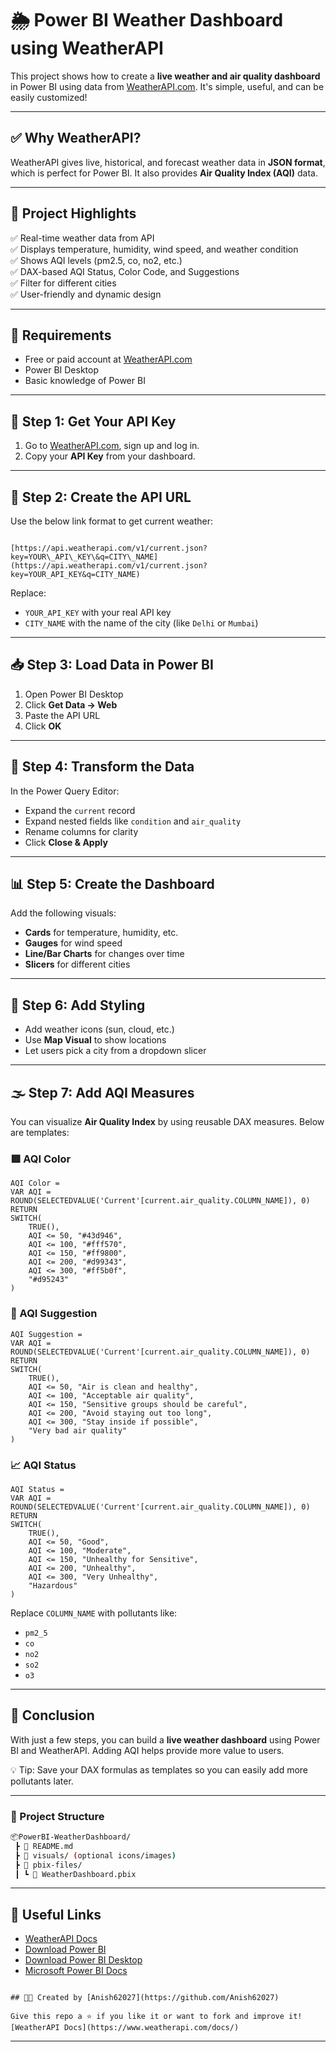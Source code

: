 

# 🌦️ Power BI Weather Dashboard using WeatherAPI

This project shows how to create a **live weather and air quality dashboard** in Power BI using data from [WeatherAPI.com](https://www.weatherapi.com/). It's simple, useful, and can be easily customized!

---

## ✅ Why WeatherAPI?

WeatherAPI gives live, historical, and forecast weather data in **JSON format**, which is perfect for Power BI. It also provides **Air Quality Index (AQI)** data.

---

## 📌 Project Highlights

✅ Real-time weather data from API  
✅ Displays temperature, humidity, wind speed, and weather condition  
✅ Shows AQI levels (pm2.5, co, no2, etc.)  
✅ DAX-based AQI Status, Color Code, and Suggestions  
✅ Filter for different cities  
✅ User-friendly and dynamic design

---

## 🧰 Requirements

- Free or paid account at [WeatherAPI.com](https://www.weatherapi.com/)
- Power BI Desktop
- Basic knowledge of Power BI

---

## 🔑 Step 1: Get Your API Key

1. Go to [WeatherAPI.com](https://www.weatherapi.com/), sign up and log in.
2. Copy your **API Key** from your dashboard.

---

## 🔗 Step 2: Create the API URL

Use the below link format to get current weather:

```

[https://api.weatherapi.com/v1/current.json?key=YOUR\_API\_KEY\&q=CITY\_NAME](https://api.weatherapi.com/v1/current.json?key=YOUR_API_KEY&q=CITY_NAME)

````

Replace:
- `YOUR_API_KEY` with your real API key  
- `CITY_NAME` with the name of the city (like `Delhi` or `Mumbai`)

---

## 📥 Step 3: Load Data in Power BI

1. Open Power BI Desktop
2. Click **Get Data → Web**
3. Paste the API URL
4. Click **OK**

---

## 🔄 Step 4: Transform the Data

In the Power Query Editor:
- Expand the `current` record
- Expand nested fields like `condition` and `air_quality`
- Rename columns for clarity
- Click **Close & Apply**

---

## 📊 Step 5: Create the Dashboard

Add the following visuals:
- **Cards** for temperature, humidity, etc.
- **Gauges** for wind speed
- **Line/Bar Charts** for changes over time
- **Slicers** for different cities

---

## 🎨 Step 6: Add Styling

- Add weather icons (sun, cloud, etc.)
- Use **Map Visual** to show locations
- Let users pick a city from a dropdown slicer

---

## 🌫️ Step 7: Add AQI Measures

You can visualize **Air Quality Index** by using reusable DAX measures. Below are templates:

### 🟥 AQI Color

```DAX
AQI Color = 
VAR AQI = ROUND(SELECTEDVALUE('Current'[current.air_quality.COLUMN_NAME]), 0)
RETURN 
SWITCH(
    TRUE(),
    AQI <= 50, "#43d946", 
    AQI <= 100, "#fff570", 
    AQI <= 150, "#ff9800", 
    AQI <= 200, "#d99343", 
    AQI <= 300, "#ff5b0f", 
    "#d95243"
)
````

### 💬 AQI Suggestion

```DAX
AQI Suggestion = 
VAR AQI = ROUND(SELECTEDVALUE('Current'[current.air_quality.COLUMN_NAME]), 0)
RETURN 
SWITCH(
    TRUE(),
    AQI <= 50, "Air is clean and healthy",
    AQI <= 100, "Acceptable air quality",
    AQI <= 150, "Sensitive groups should be careful",
    AQI <= 200, "Avoid staying out too long",
    AQI <= 300, "Stay inside if possible",
    "Very bad air quality"
)
```

### 📈 AQI Status

```DAX
AQI Status = 
VAR AQI = ROUND(SELECTEDVALUE('Current'[current.air_quality.COLUMN_NAME]), 0)
RETURN 
SWITCH(
    TRUE(),
    AQI <= 50, "Good",
    AQI <= 100, "Moderate",
    AQI <= 150, "Unhealthy for Sensitive",
    AQI <= 200, "Unhealthy",
    AQI <= 300, "Very Unhealthy",
    "Hazardous"
)
```

Replace `COLUMN_NAME` with pollutants like:

* `pm2_5`
* `co`
* `no2`
* `so2`
* `o3`

---

## 🚀 Conclusion

With just a few steps, you can build a **live weather dashboard** using Power BI and WeatherAPI. Adding AQI helps provide more value to users.

💡 Tip: Save your DAX formulas as templates so you can easily add more pollutants later.

---

### 📁 Project Structure

```bash
📦PowerBI-WeatherDashboard/
 ┣ 📄 README.md
 ┣ 📁 visuals/ (optional icons/images)
 ┣ 📁 pbix-files/
 ┃ ┗ 📄 WeatherDashboard.pbix
```

---

## 🔗 Useful Links

* [WeatherAPI Docs](https://www.weatherapi.com/docs/)
* [Download Power BI](https://powerbi.microsoft.com/)
* [Download Power BI Desktop](https://powerbi.microsoft.com/desktop)
* [Microsoft Power BI Docs](https://learn.microsoft.com/en-us/power-bi/)

```

## 👨‍💻 Created by [Anish62027](https://github.com/Anish62027)

Give this repo a ⭐ if you like it or want to fork and improve it!
[WeatherAPI Docs](https://www.weatherapi.com/docs/)

```

---
